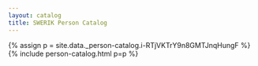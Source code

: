 ```yaml
---
layout: catalog
title: SWERIK Person Catalog
---
```

{% assign p = site.data._person-catalog.i-RTjVKTrY9n8GMTJnqHungF %}
{% include person-catalog.html p=p %}

